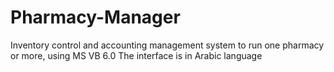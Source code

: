 # Pharmacy-Manager
 
Inventory control and accounting management system to run one pharmacy or more, using MS VB 6.0
The interface is in Arabic language
